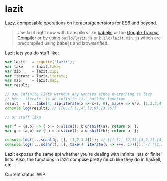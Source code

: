 # lazit
Lazy, composable operations on iterators/generators for ES6 and beyond.

> Use lazit right now with transpilers like [babeljs](http://babeljs.io) or the [Google Traceur Compiler](https://github.com/google/traceur-compiler)
> or by using `build/lazit.js` or `build/lazit.min.js` which are precompiled using babeljs and browserified.

Lazit lets you do stuff like:

```javascript
var lazit   = require('lazit');
var take    = lazit.take;
var zip     = lazit.zip;
var iterate = lazit.iterate;
var map     = lazit.map;
var result;

// use infinite lists without any worries since everything is lazy
// here `iterate` is an infinite list builder function
result  = [...take(4, zip(iterate(x => x+1, 0), map(v => v*v, [1,2,3,4,5,6,7,8])))];
console.log(result); // [[0,1],[1,4],[2,9],[3,16]]

// or stuff like

var f = (a,b) => { b = b.slice(); b.unshift(a); return b; };
var g = (a,b) => { a = a.slice(); a.unshift(b); return a; };

console.log([...scanl(g, [], [1,2,3,4])]); // [[],[1],[2,1],[3,2,1],[4,3,2,1]]
console.log([...scanr(f, [], take(4, iterate(v => ++v, 1)))]); // [[1,2,3,4],[2,3,4],[3,4],[4],[]]
```

Lazit exposes the same api whether you're dealing with infinite lists or finite lists. Also, the functions in lazit compose pretty much like they do in haskell, etc.

Current status: WIP
